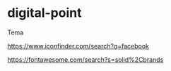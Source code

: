 # digital-point
Tema 


https://www.iconfinder.com/search?q=facebook

https://fontawesome.com/search?s=solid%2Cbrands 